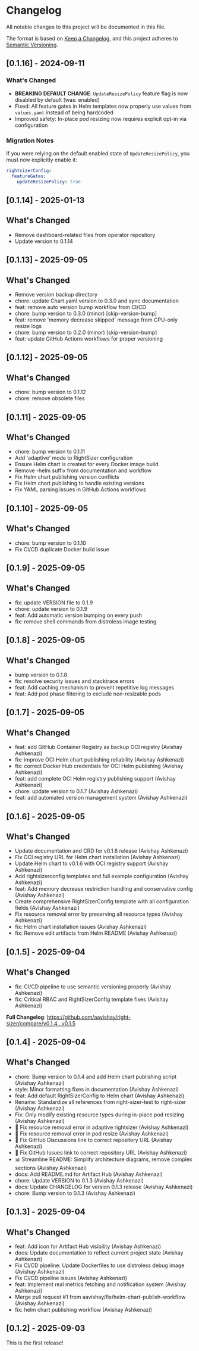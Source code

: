 # Changelog

All notable changes to this project will be documented in this file.

The format is based on [Keep a Changelog](https://keepachangelog.com/en/1.0.0/),
and this project adheres to [Semantic Versioning](https://semver.org/spec/v2.0.0.html).

## [0.1.16] - 2024-09-11

### What's Changed

- **BREAKING DEFAULT CHANGE**: `UpdateResizePolicy` feature flag is now disabled by default (was: enabled)
- Fixed: All feature gates in Helm templates now properly use values from `values.yaml` instead of being hardcoded
- Improved safety: In-place pod resizing now requires explicit opt-in via configuration

### Migration Notes

If you were relying on the default enabled state of `UpdateResizePolicy`, you must now explicitly enable it:

```yaml
rightsizerConfig:
  featureGates:
    updateResizePolicy: true
```

## [0.1.14] - 2025-01-13

## What's Changed

- Remove dashboard-related files from operator repository
- Update version to 0.1.14

## [0.1.13] - 2025-09-05

## What's Changed

- Remove version backup directory
- chore: update Chart.yaml version to 0.3.0 and sync documentation
- feat: remove auto version bump workflow from CI/CD
- chore: bump version to 0.3.0 (minor) [skip-version-bump]
- feat: remove 'memory decrease skipped' message from CPU-only resize logs
- chore: bump version to 0.2.0 (minor) [skip-version-bump]
- feat: update GitHub Actions workflows for proper versioning

## [0.1.12] - 2025-09-05

## What's Changed

- chore: bump version to 0.1.12
- chore: remove obsolete files

## [0.1.11] - 2025-09-05

## What's Changed

- chore: bump version to 0.1.11
- Add 'adaptive' mode to RightSizer configuration
- Ensure Helm chart is created for every Docker image build
- Remove -helm suffix from documentation and workflow
- Fix Helm chart publishing version conflicts
- Fix Helm chart publishing to handle existing versions
- Fix YAML parsing issues in GitHub Actions workflows

## [0.1.10] - 2025-09-05

## What's Changed

- chore: bump version to 0.1.10
- Fix CI/CD duplicate Docker build issue

## [0.1.9] - 2025-09-05

## What's Changed

- fix: update VERSION file to 0.1.9
- chore: update version to 0.1.9
- feat: Add automatic version bumping on every push
- fix: remove shell commands from distroless image testing

## [0.1.8] - 2025-09-05

## What's Changed

- bump version to 0.1.8
- fix: resolve security issues and stacktrace errors
- feat: Add caching mechanism to prevent repetitive log messages
- feat: Add pod phase filtering to exclude non-resizable pods

## [0.1.7] - 2025-09-05

## What's Changed

* feat: add GitHub Container Registry as backup OCI registry (Avishay Ashkenazi)
* fix: improve OCI Helm chart publishing reliability (Avishay Ashkenazi)
* fix: correct Docker Hub credentials for OCI Helm publishing (Avishay Ashkenazi)
* feat: add complete OCI Helm registry publishing support (Avishay Ashkenazi)
* chore: update version to 0.1.7 (Avishay Ashkenazi)
* feat: add automated version management system (Avishay Ashkenazi)

## [0.1.6] - 2025-09-05

## What's Changed

* Update documentation and CRD for v0.1.6 release (Avishay Ashkenazi)
* Fix OCI registry URL for Helm chart installation (Avishay Ashkenazi)
* Update Helm chart to v0.1.6 with OCI registry support (Avishay Ashkenazi)
* Add rightsizerconfig templates and full example configuration (Avishay Ashkenazi)
* feat: Add memory decrease restriction handling and conservative config (Avishay Ashkenazi)
* Create comprehensive RightSizerConfig template with all configuration fields (Avishay Ashkenazi)
* Fix resource removal error by preserving all resource types (Avishay Ashkenazi)
* fix: Helm chart installation issues (Avishay Ashkenazi)
* fix: Remove edit artifacts from Helm README (Avishay Ashkenazi)

## [0.1.5] - 2025-09-04

## What's Changed

* fix: CI/CD pipeline to use semantic versioning properly (Avishay Ashkenazi)
* fix: Critical RBAC and RightSizerConfig template fixes (Avishay Ashkenazi)


**Full Changelog**: https://github.com/aavishay/right-sizer/compare/v0.1.4...v0.1.5

## [0.1.4] - 2025-09-04

## What's Changed

* chore: Bump version to 0.1.4 and add Helm chart publishing script (Avishay Ashkenazi)
* style: Minor formatting fixes in documentation (Avishay Ashkenazi)
* feat: Add default RightSizerConfig to Helm chart (Avishay Ashkenazi)
* Rename: Standardize all references from right-sizer-test to right-sizer (Avishay Ashkenazi)
* Fix: Only modify existing resource types during in-place pod resizing (Avishay Ashkenazi)
* 🐛 Fix resource removal error in adaptive rightsizer (Avishay Ashkenazi)
* 🐛 Fix resource removal error in pod resize (Avishay Ashkenazi)
* 🔗 Fix GitHub Discussions link to correct repository URL (Avishay Ashkenazi)
* 🔗 Fix GitHub Issues link to correct repository URL (Avishay Ashkenazi)
* 📊 Streamline README: Simplify architecture diagrams, remove complex sections (Avishay Ashkenazi)
* docs: Add README.md for Artifact Hub (Avishay Ashkenazi)
* chore: Update VERSION to 0.1.3 (Avishay Ashkenazi)
* docs: Update CHANGELOG for version 0.1.3 release (Avishay Ashkenazi)
* chore: Bump version to 0.1.3 (Avishay Ashkenazi)

## [0.1.3] - 2025-09-04

## What's Changed

* feat: Add icon for Artifact Hub visibility (Avishay Ashkenazi)
* docs: Update documentation to reflect current project state (Avishay Ashkenazi)
* Fix CI/CD pipeline: Update Dockerfiles to use distroless debug image (Avishay Ashkenazi)
* Fix CI/CD pipeline issues (Avishay Ashkenazi)
* feat: Implement real metrics fetching and notification system (Avishay Ashkenazi)
* Merge pull request #1 from aavishay/fix/helm-chart-publish-workflow (Avishay Ashkenazi)
* fix: helm chart publishing workflow (Avishay Ashkenazi)

## [0.1.2] - 2025-09-03

This is the first release!

